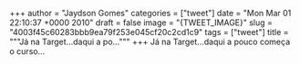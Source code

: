 
+++
author = "Jaydson Gomes"
categories = ["tweet"]
date = "Mon Mar 01 22:10:37 +0000 2010"
draft = false
image = "{TWEET_IMAGE}"
slug = "4003f45c60283bbb9ea79f253e045cf20c2cd1c9"
tags = ["tweet"]
title = """Já na Target...daqui a po..."""
+++
Já na Target...daqui a pouco começa o curso...
